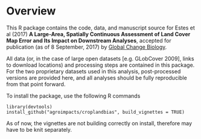 # Overview

This R package contains the code, data, and manuscript source for Estes et al (2017) __A Large-Area, Spatially Continuous Assessment of Land Cover Map Error and Its Impact on Downstream Analyses__, accepted for publication (as of 8 September, 2017) by [Global Change Biology](http://onlinelibrary.wiley.com/journal/10.1111/(ISSN)1365-2486).

All data (or, in the case of large open datasets [e.g. GLobCover 2009], links to download locations) and processing steps are contained in this package. For the two proprietary datasets used in this analysis, post-processed versions are provided here, and all analyses should be fully reproducible from that point forward. 

To install the package, use the following R commands
```
library(devtools)
install_github("agroimpacts/croplandbias", build_vignettes = TRUE)
```

As of now, the vignettes are not building correctly on install, therefore may have to be knit separately. 

